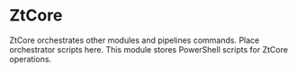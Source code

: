 # ZtCore

ZtCore orchestrates other modules and pipelines commands. Place orchestrator scripts here.
This module stores PowerShell scripts for ZtCore operations.
